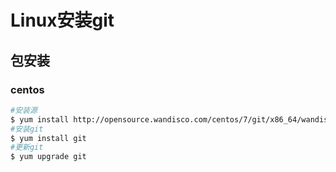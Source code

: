 # Linux安装git

## 包安装
### centos
```bash
#安装源
$ yum install http://opensource.wandisco.com/centos/7/git/x86_64/wandisco-git-release-7-2.noarch.rpm
#安装git
$ yum install git
#更新git
$ yum upgrade git
```